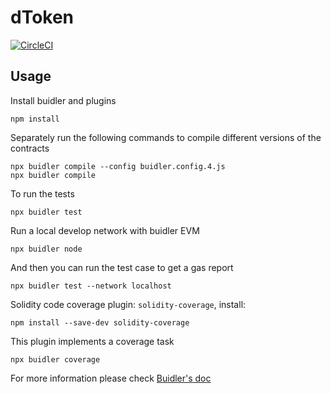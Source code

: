 # dToken

[![CircleCI](https://circleci.com/gh/dforce-network/dToken/tree/dev.svg?style=svg)](<(https://circleci.com/gh/dforce-network/dToken/tree/dev.svg?style=svg)>)

## Usage

Install buidler and plugins

```
npm install
```

Separately run the following commands to compile different versions of the contracts

```
npx buidler compile --config buidler.config.4.js
npx buidler compile
```

To run the tests

```
npx buidler test
```

Run a local develop network with buidler EVM

```
npx buidler node
```

And then you can run the test case to get a gas report

```
npx buidler test --network localhost
```

Solidity code coverage plugin: `solidity-coverage`, install:

`npm install --save-dev solidity-coverage`

This plugin implements a coverage task

`npx buidler coverage`

For more information please check [Buidler's doc](https://buidler.dev/getting-started)
